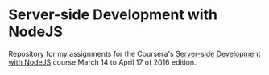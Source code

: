 # Server-side Development with NodeJS

Repository for my assignments for the Coursera's [Server-side Development with NodeJS](https://www.coursera.org/learn/server-side-development/) course March 14 to April 17 of 2016 edition.

